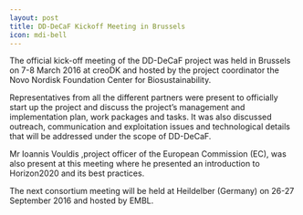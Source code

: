 ```yaml
---
layout: post
title: DD-DeCaF Kickoff Meeting in Brussels
icon: mdi-bell
---
```


The official kick-off meeting of the DD-DeCaF project was held in Brussels on 7-8 March 2016 at creoDK and hosted by the project coordinator the Novo Nordisk Foundation Center for Biosustainability.

Representatives from all the different partners were present to officially start up the project and discuss the project’s management and implementation plan, work packages and tasks. It was also discussed outreach, communication and exploitation issues and technological details that will be addressed under the scope of DD-DeCaF.

Mr Ioannis Vouldis ,project officer of the European Commission (EC), was also present at this meeting where he presented an introduction to Horizon2020 and its best practices.

The next consortium meeting will be held at Heildelber (Germany) on 26-27 September 2016 and hosted by EMBL.
